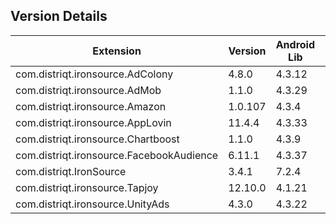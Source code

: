 ## Version Details

| Extension | Version | Android Lib | iOS Lib |
| --- | --- | --- | --- |
| com.distriqt.ironsource.AdColony | 4.8.0 | 4.3.12 | 4.3.14 |
| com.distriqt.ironsource.AdMob | 1.1.0 | 4.3.29 | 4.3.34 |
| com.distriqt.ironsource.Amazon | 1.0.107 | 4.3.4 | 4.3.6 |
| com.distriqt.ironsource.AppLovin | 11.4.4 | 4.3.33 | 4.3.34 |
| com.distriqt.ironsource.Chartboost | 1.1.0 | 4.3.9 | 4.3.10 |
| com.distriqt.ironsource.FacebookAudience | 6.11.1 | 4.3.37 | 4.3.37 |
| com.distriqt.IronSource | 3.4.1 | 7.2.4 | 7.2.4 |
| com.distriqt.ironsource.Tapjoy | 12.10.0 | 4.1.21 | 4.1.21 |
| com.distriqt.ironsource.UnityAds | 4.3.0 | 4.3.22 | 4.3.23 |
